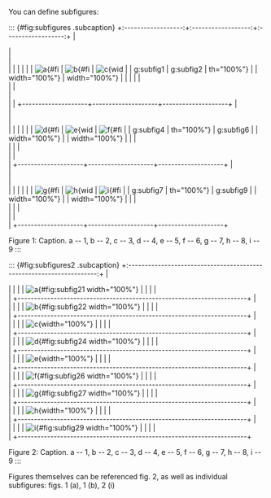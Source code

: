You can define subfigures:

::: {#fig:subfigures .subcaption}
+:------------------:+:------------------:+:------------------:+
| <div>              | <div>              | <div>              |
|                    |                    |                    |
| ![a](fig1.png){#fi | ![b](fig2.png){#fi | ![c](fig3.png){wid |
| g:subfig1          | g:subfig2          | th="100%"}         |
| width="100%"}      | width="100%"}      |                    |
|                    |                    | </div>             |
| </div>             | </div>             |                    |
+--------------------+--------------------+--------------------+
| <div>              | <div>              | <div>              |
|                    |                    |                    |
| ![d](fig4.png){#fi | ![e](fig5.png){wid | ![f](fig6.png){#fi |
| g:subfig4          | th="100%"}         | g:subfig6          |
| width="100%"}      |                    | width="100%"}      |
|                    | </div>             |                    |
| </div>             |                    | </div>             |
+--------------------+--------------------+--------------------+
| <div>              | <div>              | <div>              |
|                    |                    |                    |
| ![g](fig7.png){#fi | ![h](fig8.png){wid | ![i](fig9.png){#fi |
| g:subfig7          | th="100%"}         | g:subfig9          |
| width="100%"}      |                    | width="100%"}      |
|                    | </div>             |                    |
| </div>             |                    | </div>             |
+--------------------+--------------------+--------------------+

Figure 1: Caption. a -- 1, b -- 2, c -- 3, d -- 4, e -- 5, f -- 6, g --
7, h -- 8, i -- 9
:::

::: {#fig:subfigures2 .subcaption}
+:--------------------------------------------------------------------:+
| <div>                                                                |
|                                                                      |
| ![a](fig1.png){#fig:subfig21 width="100%"}                           |
|                                                                      |
| </div>                                                               |
+----------------------------------------------------------------------+
| <div>                                                                |
|                                                                      |
| ![b](fig2.png){#fig:subfig22 width="100%"}                           |
|                                                                      |
| </div>                                                               |
+----------------------------------------------------------------------+
| <div>                                                                |
|                                                                      |
| ![c](fig3.png){width="100%"}                                         |
|                                                                      |
| </div>                                                               |
+----------------------------------------------------------------------+
| <div>                                                                |
|                                                                      |
| ![d](fig4.png){#fig:subfig24 width="100%"}                           |
|                                                                      |
| </div>                                                               |
+----------------------------------------------------------------------+
| <div>                                                                |
|                                                                      |
| ![e](fig5.png){width="100%"}                                         |
|                                                                      |
| </div>                                                               |
+----------------------------------------------------------------------+
| <div>                                                                |
|                                                                      |
| ![f](fig6.png){#fig:subfig26 width="100%"}                           |
|                                                                      |
| </div>                                                               |
+----------------------------------------------------------------------+
| <div>                                                                |
|                                                                      |
| ![g](fig7.png){#fig:subfig27 width="100%"}                           |
|                                                                      |
| </div>                                                               |
+----------------------------------------------------------------------+
| <div>                                                                |
|                                                                      |
| ![h](fig8.png){width="100%"}                                         |
|                                                                      |
| </div>                                                               |
+----------------------------------------------------------------------+
| <div>                                                                |
|                                                                      |
| ![i](fig9.png){#fig:subfig29 width="100%"}                           |
|                                                                      |
| </div>                                                               |
+----------------------------------------------------------------------+

Figure 2: Caption. a -- 1, b -- 2, c -- 3, d -- 4, e -- 5, f -- 6, g --
7, h -- 8, i -- 9
:::

Figures themselves can be referenced fig. 2, as well as individual
subfigures: figs. 1 (a), 1 (b), 2 (i)
